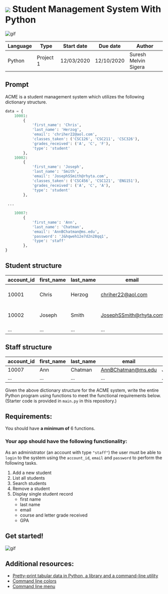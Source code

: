 # ![](https://ga-dash.s3.amazonaws.com/production/assets/logo-9f88ae6c9c3871690e33280fcf557f33.png) Student Management System With Python

![gif](https://media.giphy.com/media/IqFH0yMll9wl2/giphy.gif)

| Language | Type          | Start date  | Due date | Author     |
| -------- | ------------- | ----- | ---- | -------------------- |
| Python   | Project 1 | 12/03/2020 | 12/10/2020 | Suresh Melvin Sigera |

## Prompt

ACME is a student management system which utilizes the following dictionary structure.

```python
data = {
	10001:
		{
			'first_name': 'Chris',
			'last_name': 'Herzog',
			'email': 'chriher22@aol.com',
			'classes_taken': ('CSC126', 'CSC211', 'CSC326'),
			'grades_received': ('A', 'C', 'F'),
			'type': 'student'
		},
	10002:
		{
			'first_name': 'Joseph',
			'last_name': 'Smith',
			'email': 'JosephSSmith@rhyta.com',
			'classes_taken': ('CSC456', 'CSC121', 'ENG151'),
			'grades_received': ('A', 'C', 'A'),
			'type': 'student'
		},
 
 ...

	10007:
		{
			'first_name': 'Ann',
			'last_name': 'Chatman',
			'email': 'AnnBChatman@ms.edu',
			'password': 'J&hqweh12e7d2n28qq1',
			'type': 'staff'
		},
}
```

## Student structure

| account_id | first_name | last_name | email | classes_taken | grades_received| type | 
| -------- | ------------- | ----- | ---- | ---------- |---------- |---------- |
| 10001 | Chris | Herzog | chriher22@aol.com | ('CSC126', 'CSC211', 'CSC326') | ('A', 'C', 'F') | student
| 10002 | Joseph | Smith | JosephSSmith@rhyta.com | ('CSC456', 'CSC121', 'ENG151') | ('A', 'C', 'A') | student
| ... | ... | ... | ... | ... | ... | ... |

## Staff structure

| account_id | first_name | last_name | email | password | type | 
| -------- | ------------- | ----- | ---- | ---------- |---------- |
| 10007 | Ann | Chatman | AnnBChatman@ms.edu | J&hqweh12e7d2n28qq1 | staff
| ... | ... | ... | ... | ... | ... |

Given the above dictionary structure for the ACME system, write the entire Python program using functions to meet the functional requirements below. (Starter code is provided in `main.py` in this repository.)

## Requirements:

You should have **a minimum of** 6 functions.

### Your app should have the following functionality:
As an administrator (an account with type `"staff"`) the user must be able to `login` to the system using the `account_id`, `email` and `password` to perform the following tasks.

1. Add a new student
2. List all students
3. Search students
4. Remove a student
5. Display single student record
     * first name
     * last name
     * email
     * course and letter grade received
     * GPA

## Get started!
![gif](https://media.giphy.com/media/9P56GiCDX2sGBZToJS/giphy.gif)


## Additional resources:
- [Pretty-print tabular data in Python, a library and a command-line utility](https://pypi.org/project/tabulate/)
- [Command line colors](https://pypi.org/project/termcolor/)
- [Command line menu](https://pypi.org/project/simple-term-menu/)
